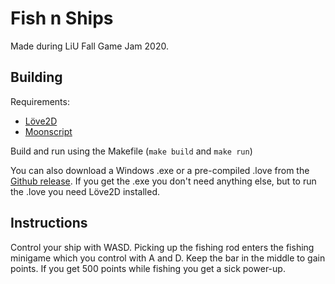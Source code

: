 # Fish n Ships

Made during LiU Fall Game Jam 2020.

## Building

Requirements:

- [Löve2D](https://love2d.org/)
- [Moonscript](https://moonscript.org/)

Build and run using the Makefile (`make build` and `make run`)

You can also download a Windows .exe or a pre-compiled .love from the [Github
release](https://github.com/FredTheDino/FishNShmup/releases/tag/gamejam). If you
get the .exe you don't need anything else, but to run the .love you need Löve2D
installed.

## Instructions

Control your ship with WASD. Picking up the fishing rod enters the fishing
minigame which you control with A and D. Keep the bar in the middle to gain
points. If you get 500 points while fishing you get a sick power-up.
